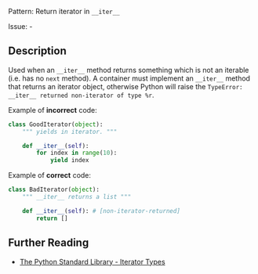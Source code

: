 Pattern: Return iterator in `__iter__`

Issue: -

## Description

Used when an `__iter__` method returns something which is not an iterable (i.e. has no `next` method). A container must implement an `__iter__` method that returns an iterator object, otherwise Python will raise the `TypeError: __iter__ returned non-iterator of type %r`.


Example of **incorrect** code:
```python
class GoodIterator(object):
    """ yields in iterator. """

    def __iter__(self):
        for index in range(10):
            yield index
```

Example of **correct** code:
```python
class BadIterator(object):
    """ __iter__ returns a list """

    def __iter__(self): # [non-iterator-returned]
        return []
```

## Further Reading

* [The Python Standard Library - Iterator Types](https://docs.python.org/2/library/stdtypes.html#iterator-types)
